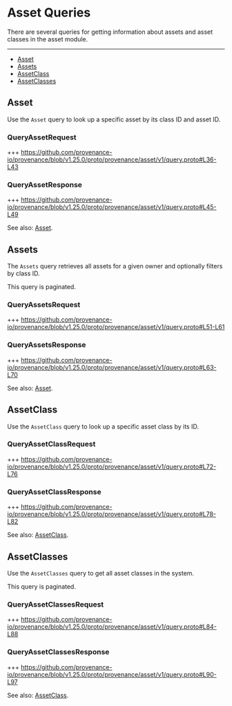 # Asset Queries

There are several queries for getting information about assets and asset classes in the asset module.

---
<!-- TOC 2 2 -->
  - [Asset](#asset)
  - [Assets](#assets)
  - [AssetClass](#assetclass)
  - [AssetClasses](#assetclasses)


## Asset

Use the `Asset` query to look up a specific asset by its class ID and asset ID.

### QueryAssetRequest

+++ https://github.com/provenance-io/provenance/blob/v1.25.0/proto/provenance/asset/v1/query.proto#L36-L43

### QueryAssetResponse

+++ https://github.com/provenance-io/provenance/blob/v1.25.0/proto/provenance/asset/v1/query.proto#L45-L49

See also: [Asset](03_messages.md#asset).


## Assets

The `Assets` query retrieves all assets for a given owner and optionally filters by class ID.

This query is paginated.

### QueryAssetsRequest

+++ https://github.com/provenance-io/provenance/blob/v1.25.0/proto/provenance/asset/v1/query.proto#L51-L61

### QueryAssetsResponse

+++ https://github.com/provenance-io/provenance/blob/v1.25.0/proto/provenance/asset/v1/query.proto#L63-L70

See also: [Asset](03_messages.md#asset).


## AssetClass

Use the `AssetClass` query to look up a specific asset class by its ID.

### QueryAssetClassRequest

+++ https://github.com/provenance-io/provenance/blob/v1.25.0/proto/provenance/asset/v1/query.proto#L72-L76

### QueryAssetClassResponse

+++ https://github.com/provenance-io/provenance/blob/v1.25.0/proto/provenance/asset/v1/query.proto#L78-L82

See also: [AssetClass](03_messages.md#assetclass).


## AssetClasses

Use the `AssetClasses` query to get all asset classes in the system.

This query is paginated.

### QueryAssetClassesRequest

+++ https://github.com/provenance-io/provenance/blob/v1.25.0/proto/provenance/asset/v1/query.proto#L84-L88

### QueryAssetClassesResponse

+++ https://github.com/provenance-io/provenance/blob/v1.25.0/proto/provenance/asset/v1/query.proto#L90-L97

See also: [AssetClass](03_messages.md#assetclass).
